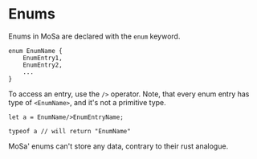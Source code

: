 # Enums
Enums in MoSa are declared with the `enum` keyword.
```mosa
enum EnumName {
    EnumEntry1,
    EnumEntry2,
    ...
}
```
To access an entry, use the `/>` operator. 
Note, that every enum entry has type of `<EnumName>`, and it's not a primitive type.
```mosa
let a = EnumName/>EnumEntryName;

typeof a // will return "EnumName"
```
MoSa' enums can't store any data, contrary to their rust analogue.